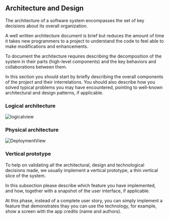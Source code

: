 ## Architecture and Design
The architecture of a software system encompasses the set of key decisions about its overall organization. 

A well written architecture document is brief but reduces the amount of time it takes new programmers to a project to understand the code to feel able to make modifications and enhancements.

To document the architecture requires describing the decomposition of the system in their parts (high-level components) and the key behaviors and collaborations between them. 

In this section you should start by briefly describing the overall components of the project and their interrelations. You should also describe how you solved typical problems you may have encountered, pointing to well-known architectural and design patterns, if applicable.

### Logical architecture
![logicalview](https://github.com/FEUP-LEIC-ES-2022-23/2LEIC04T5/assets/93833262/3ff2f272-94be-4ee3-87e8-a41bda334487)


### Physical architecture
![DeploymentView](https://user-images.githubusercontent.com/93833262/227270533-d131f0bb-32ad-46e9-9506-884cdc99c393.png)

### Vertical prototype
To help on validating all the architectural, design and technological decisions made, we usually implement a vertical prototype, a thin vertical slice of the system.

In this subsection please describe which feature you have implemented, and how, together with a snapshot of the user interface, if applicable.

At this phase, instead of a complete user story, you can simply implement a feature that demonstrates thay you can use the technology, for example, show a screen with the app credits (name and authors).

